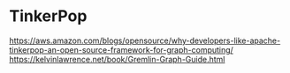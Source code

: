 # TinkerPop


https://aws.amazon.com/blogs/opensource/why-developers-like-apache-tinkerpop-an-open-source-framework-for-graph-computing/
https://kelvinlawrence.net/book/Gremlin-Graph-Guide.html

